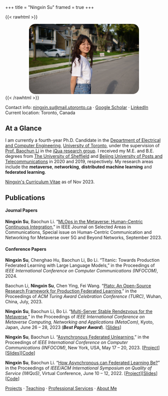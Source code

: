 +++
title = "Ningxin Su"
framed = true
+++

{{< rawhtml >}}
<center>
<img src="/assets/ningxinsu.jpg" alt="Ningxin Su" width="70%" style="border-radius: 20px;" >
</center>
{{< /rawhtml >}}

Contact info: ningxin.su@mail.utoronto.ca &middot; [Google Scholar](https://scholar.google.ca/citations?user=XkeT3_8AAAAJ&hl=en) &middot; [LinkedIn](https://www.linkedin.com/in/ningxin-su-b11460264/)   
Current location: Toronto, Canada  

## At a Glance

I am currently a fourth-year Ph.D. Candidate in the [Department of Electrical and Computer Engineering](https://www.ece.toronto.edu), [University of Toronto](https://www.utoronto.ca), under the supervision of [Prof. Baochun Li](https://www.ece.utoronto.ca/people/li-b/) in the [iQua research group](https://iqua.ece.toronto.edu/). I received my M.E. and B.E. degrees from [The University of Sheffield](https://www.sheffield.ac.uk/) and [Beijing University of Posts and Telecommunications](https://www.bupt.edu.cn/) in 2020 and 2019, respectively. My research areas include the **metaverse**, **networking**, **distributed machine learning** and **federated learning**.

[Ningxin's Curriculum Vitae](/assets/ningxin_cv.pdf) as of Nov 2023.

## Publications

#### Journal Papers
**Ningxin Su**, Baochun Li. “[MLOps in the Metaverse: Human-Centric Continuous Integration](https://ieeexplore.ieee.org/document/10379159),” in IEEE Journal on Selected Areas in Communications, Special issue on Human-Centric Communication and Networking for Metaverse over 5G and Beyond Networks, September 2023.

#### Conference Papers

**Ningxin Su**, Chenghao Hu, Baochun Li, Bo Li. “Titanic: Towards Production Federated Learning with Large Language Models,” in the Proceedings of *IEEE International Conference on Computer Communications (INFOCOM)*, 2024. 

Baochun Li, **Ningxin Su**, Chen Ying, Fei Wang. “[Plato: An Open-Source Research Framework for Production Federated Learning](/assets/turc23.pdf),” in the Proceedings of *ACM Turing Award Celebration Conference (TURC)*, Wuhan, China, July, 2023. 

**Ningxin Su**, Baochun Li, Bo Li. “[Multi-Server Stable Rendezvous for the Metaverse](/assets/metacom23.pdf),” in the Proceedings of *IEEE International Conference on Metaverse Computing, Networking and Applications (MetaCom)*, Kyoto, Japan, June 26 – 28, 2023 (**_Best Paper Award_**). [[Slides](/assets/metacom23_slides.pdf)]

**Ningxin Su**, Baochun Li. “[Asynchronous Federated Unlearning](/assets/infocom23.pdf),” in the Proceedings of *IEEE International Conference on Computer Communications (INFOCOM)*, New York, USA, May 17 – 20, 2023. [[Project](/projects/infocom23)][[Slides](/assets/infocom23_slides.pdf)][[Code](https://github.com/TL-System/plato/tree/main/examples/knot)]

**Ningxin Su**, Baochun Li. “[How Asynchronous can Federated Learning Be?](/assets/iwqos22.pdf)” in the Proceedings of *IEEE/ACM International Symposium on Quality of Service (IWQoS)*, Virtual Conference, June 10 – 12, 2022. [[Project](/projects/iwqos22)][[Slides](/assets/iwqos22_slides.pdf)] [[Code](https://github.com/TL-System/plato/tree/main/examples/port)]


[Projects](/projects) &middot; [Teaching](/teaching) &middot; [Professional Services](/professional_services) &middot; [About Me](/about) 